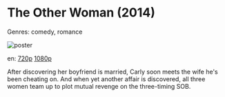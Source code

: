 # The Other Woman (2014)

Genres: comedy, romance

![poster](http://image.tmdb.org/t/p/w500/fu7K3rPwJcScizlXbxWAR7ZoUxt.jpg)

en:
  [720p](magnet:?xt=urn:btih:EE9CEA1E1858A3F16C7937EC1A9335AF00EA8522&tr=udp://glotorrents.pw:6969/announce&tr=udp://tracker.opentrackr.org:1337/announce&tr=udp://torrent.gresille.org:80/announce&tr=udp://tracker.openbittorrent.com:80&tr=udp://tracker.coppersurfer.tk:6969&tr=udp://tracker.leechers-paradise.org:6969&tr=udp://p4p.arenabg.ch:1337&tr=udp://tracker.internetwarriors.net:1337)
  [1080p](magnet:?xt=urn:btih:EC6B07D956DC0FE6B14D85F49BAD738B1519E5D3&tr=udp://glotorrents.pw:6969/announce&tr=udp://tracker.opentrackr.org:1337/announce&tr=udp://torrent.gresille.org:80/announce&tr=udp://tracker.openbittorrent.com:80&tr=udp://tracker.coppersurfer.tk:6969&tr=udp://tracker.leechers-paradise.org:6969&tr=udp://p4p.arenabg.ch:1337&tr=udp://tracker.internetwarriors.net:1337)
  


After discovering her boyfriend is married, Carly soon meets the wife he's been cheating on. And when yet another affair is discovered, all three women team up to plot mutual revenge on the three-timing SOB.